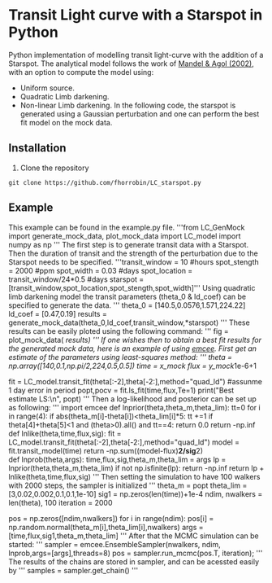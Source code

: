 # Transit Light curve with a Starspot in Python

Python implementation of modelling transit light-curve with the addition of a Starspot.
The analytical model follows the work of [Mandel & Agol (2002)](https://ui.adsabs.harvard.edu/abs/2002ApJ...580L.171M), with an option to compute the model using:
* Uniform source.
* Quadratic Limb darkening.
* Non-linear Limb darkening.
In the following code, the starspot is generated using a Gaussian perturbation and one can perform the best fit model on the mock data.
## Installation

1. Clone the repository

```git clone https://github.com/fhorrobin/LC_starspot.py```

## Example 
This example can be found in the example.py file.
'''from LC_GenMock import generate_mock_data, plot_mock_data
import LC_model
import numpy as np
'''
The first step is to generate transit data with a Starspot.
Then the duration of transit and the strength of the perturbation due to the Starspot needs to be specified.
'''transit_window = 10 #hours
spot_stength = 2000 #ppm
spot_width = 0.03 #days
spot_location = transit_window/24*0.5 #days
starspot = [transit_window,spot_location,spot_stength,spot_width]'''
Using quadratic limb darkening model the transit parameters (theta_0 & ld_coef) can be specified to generate the data.
'''
theta_0 = [140.5,0.0576,1.571,224.22] 
ld_coef = [0.47,0.19]
results = generate_mock_data(theta_0,ld_coef,transit_window,*starspot)
'''
These results can be easily ploted using the following command:
'''
fig = plot_mock_data( *results)
'''
If one wishes then to obtain a best fit results for the generated mock data, here is an example of using [emcee](https://github.com/dfm/emcee).
First get an estimate of the parameters using least-squares method:
'''
theta = np.array([140,0.1,np.pi/2,224,0.5,0.5])
time = x_mock
flux = y_mock*1e-6+1

fit = LC_model.transit_fit(theta[:-2],theta[-2:],method="quad_ld")
#assunme 1 day error in period
popt,pocv = fit.ls_fit(time,flux,Te=1) 
print("Best estimate LS:\n", popt)
'''
Then a log-likelihood and posterior can be set up as following:
'''
import emcee
def lnprior(theta,theta_m,theta_lim):
    tt=0
    for i in range(4):
        if abs(theta_m[i]-theta[i])<theta_lim[i]*5:
            tt +=1
    if theta[4]+theta[5]<1 and (theta>0).all() and tt==4: 
        return 0.0
    return -np.inf
def lnlike(theta,time,flux,sig):
    fit = LC_model.transit_fit(theta[:-2],theta[-2:],method="quad_ld")
    model = fit.transit_model(time)
    return -np.sum((model-flux)**2/sig**2)  
def lnprob(theta,args):
    time,flux,sig,theta_m,theta_lim = args
    lp = lnprior(theta,theta_m,theta_lim)
    if not np.isfinite(lp):
        return -np.inf
    return lp + lnlike(theta,time,flux,sig)
'''
Then setting the simulation to have 100 walkers with 2000 steps, the sampler is initialized
'''
theta_m = popt
theta_lim = [3,0.02,0.002,0.1,0.1,1e-10]
sig1 = np.zeros(len(time))+1e-4
ndim, nwalkers = len(theta), 100
iteration = 2000

pos = np.zeros([ndim,nwalkers])
for i in range(ndim):
    pos[i] = np.random.normal(theta_m[i],theta_lim[i],nwalkers)
args = [time,flux,sig1,theta_m,theta_lim]
'''
After that the MCMC simulation can be started:
'''
sampler = emcee.EnsembleSampler(nwalkers, ndim, lnprob,args=[args],threads=8)
pos = sampler.run_mcmc(pos.T, iteration);
'''
The results of the chains are stored in sampler, and can be acessted easily by
'''
samples = sampler.get_chain()
'''
